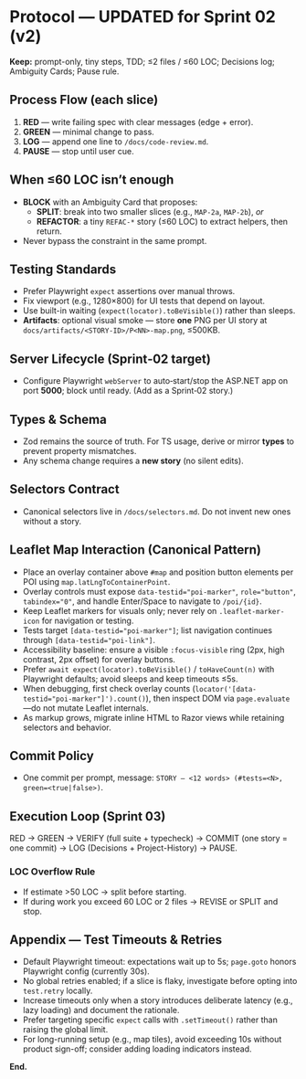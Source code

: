 # Protocol — UPDATED for Sprint 02 (v2)

**Keep:** prompt-only, tiny steps, TDD; ≤2 files / ≤60 LOC; Decisions log; Ambiguity Cards; Pause rule.

## Process Flow (each slice)
1) **RED** — write failing spec with clear messages (edge + error).  
2) **GREEN** — minimal change to pass.  
3) **LOG** — append one line to `/docs/code-review.md`.  
4) **PAUSE** — stop until user cue.

## When ≤60 LOC isn’t enough
- **BLOCK** with an Ambiguity Card that proposes:
  - **SPLIT**: break into two smaller slices (e.g., `MAP-2a`, `MAP-2b`), *or*
  - **REFACTOR**: a tiny `REFAC-*` story (≤60 LOC) to extract helpers, then return.
- Never bypass the constraint in the same prompt.

## Testing Standards
- Prefer Playwright `expect` assertions over manual throws.
- Fix viewport (e.g., 1280×800) for UI tests that depend on layout.
- Use built-in waiting (`expect(locator).toBeVisible()`) rather than sleeps.
- **Artifacts**: optional visual smoke — store **one** PNG per UI story at `docs/artifacts/<STORY-ID>/P<NN>-map.png`, ≤500KB.

## Server Lifecycle (Sprint‑02 target)
- Configure Playwright `webServer` to auto‑start/stop the ASP.NET app on port **5000**; block until ready. (Add as a Sprint‑02 story.)

## Types & Schema
- Zod remains the source of truth. For TS usage, derive or mirror **types** to prevent property mismatches.
- Any schema change requires a **new story** (no silent edits).

## Selectors Contract
- Canonical selectors live in `/docs/selectors.md`. Do not invent new ones without a story.

## Leaflet Map Interaction (Canonical Pattern)
- Place an overlay container above `#map` and position button elements per POI using `map.latLngToContainerPoint`.
- Overlay controls must expose `data-testid="poi-marker"`, `role="button"`, `tabindex="0"`, and handle Enter/Space to navigate to `/poi/{id}`.
- Keep Leaflet markers for visuals only; never rely on `.leaflet-marker-icon` for navigation or testing.
- Tests target `[data-testid="poi-marker"]`; list navigation continues through `[data-testid="poi-link"]`.
- Accessibility baseline: ensure a visible `:focus-visible` ring (2px, high contrast, 2px offset) for overlay buttons.
- Prefer `await expect(locator).toBeVisible()` / `toHaveCount(n)` with Playwright defaults; avoid sleeps and keep timeouts ≤5s.
- When debugging, first check overlay counts (`locator('[data-testid="poi-marker"]').count()`), then inspect DOM via `page.evaluate`—do not mutate Leaflet internals.
- As markup grows, migrate inline HTML to Razor views while retaining selectors and behavior.

## Commit Policy
- One commit per prompt, message: `STORY — <12 words> (#tests=<N>, green=<true|false>)`.

## Execution Loop (Sprint 03)
RED → GREEN → VERIFY (full suite + typecheck) → COMMIT (one story = one commit) → LOG (Decisions + Project-History) → PAUSE.

### LOC Overflow Rule
- If estimate >50 LOC → split before starting.
- If during work you exceed 60 LOC or 2 files → REVISE or SPLIT and stop.

## Appendix — Test Timeouts & Retries
- Default Playwright timeout: expectations wait up to 5s; `page.goto` honors Playwright config (currently 30s).
- No global retries enabled; if a slice is flaky, investigate before opting into `test.retry` locally.
- Increase timeouts only when a story introduces deliberate latency (e.g., lazy loading) and document the rationale.
- Prefer targeting specific `expect` calls with `.setTimeout()` rather than raising the global limit.
- For long-running setup (e.g., map tiles), avoid exceeding 10s without product sign-off; consider adding loading indicators instead.

**End.**

